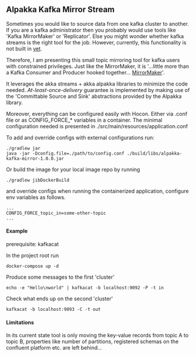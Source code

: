 ## Alpakka Kafka Mirror Stream

Sometimes you would like to source data from one kafka cluster to another.
If you are a kafka administrator then you probably would use tools like 'Kafka MirrorMaker' or 'Replicator'.
Else you might wonder whether kafka streams is the right tool for the job.
However, currently, this functionality is not built in [yet](https://kafka.apache.org/27/documentation/streams/developer-guide/config-streams.html#bootstrap-servers).

Therefore, I am presenting this small topic mirroring tool for kafka users with constrained privileges. Just like the MirrorMaker, it is '...little more than a Kafka Consumer and Producer hooked together... [MirrorMaker](https://docs.confluent.io/platform/current/multi-dc-deployments/replicator/migrate-replicator.html)'.

It leverages the akka streams + akka alpakka libraries to minimize the code needed. *At-least-once-delivery* guarantee is implemented by making use of the 'Committable Source and Sink' abstractions provided by the Alpakka library.

Moreover, everything can be configured easily with Hocon.
Either via .conf file or as CONFIG_FORCE_* variables in a container. The minimal configuration needed is presented in ./src/main/resources/application.conf

To add and override configs with external configurations run:

    ./gradlew jar
    java -jar -Dconfig.file=./path/to/config.conf ./build/libs/alpakka-kafka-mirror-1.0.0.jar


Or build the image for your local image repo by running

    ./gradlew jibDockerBuild

and override configs when running the containerized application, configure env variables as follows.
    
    ...
    CONFIG_FORCE_topic_in=some-other-topic
    ...

#### Example

prerequisite: kafkacat 

In the project root run

    docker-compose up -d

Produce some messages to the first 'cluster'

    echo -e "Hello\nworld" | kafkacat -b localhost:9092 -P -t in 

Check what ends up on the second 'cluster'
        
    kafkacat -b localhost:9093 -C -t out

#### Limitations

In its current state tool is only moving the key-value records from topic A to topic B, properties like number of partitions, registered schemas on the confluent platform etc. are left behind... 



